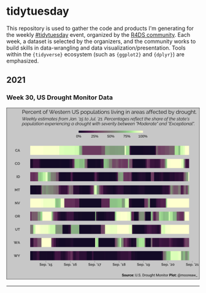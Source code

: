 # tidytuesday

This repository is used to gather the code and products I'm generating for the weekly [#tidytuesday](https://twitter.com/search?q=%23tidytuesday&src=typed_query) event, organized by the [R4DS community](https://github.com/rfordatascience/tidytuesday). Each week, a dataset is selected by the organizers, and the community works to build skills in data-wrangling and data visualization/presentation. Tools within the `{tidyverse}` ecosystem (such as `{ggplot2}` and `{dplyr}`) are emphasized.

## 2021

### Week 30, US Drought Monitor Data

![./2021/week30-drought-monitor/20210720-us-drought-monitor-heatmaps.png](https://github.com/mooreaw/tidytuesday/blob/main/2021/week30-drought-monitor/20210720-us-drought-monitor-heatmaps.png)

---
